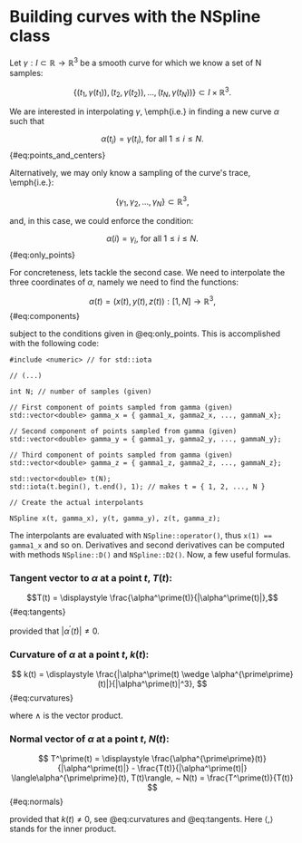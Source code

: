 # Building curves with the NSpline class

Let $\gamma : I\subset \mathbb{R} \rightarrow \mathbb{R}^3$ be a smooth curve
for which we know a set of N samples: 

$$\left\{ (t_1, \gamma(t_1)), (t_2,\gamma(t_2)), \ldots, (t_N, \gamma(t_N))\right\} \subset I \times \mathbb{R}^3.$$

We are interested in interpolating $\gamma$, \emph{i.e.} in finding a new curve
$\alpha$ such that 

$$\alpha(t_i) = \gamma(t_i), ~ \text{for all} ~ 1 \leq i \leq N.$$ {#eq:points_and_centers}

Alternatively, we may only know a sampling of the curve's trace, \emph{i.e.}:

$$\left\{ \gamma_1, \gamma_2, \ldots, \gamma_N\right\} \subset \mathbb{R}^3,$$

and, in this case, we could enforce the condition:

$$\alpha(i) = \gamma_i, ~ \text{for all} ~ 1 \leq i \leq N.$$ {#eq:only_points} 

For concreteness, lets tackle the second case.  We need to
interpolate the three coordinates of $\alpha$, namely we need to find the functions: 

$$ \alpha(t) = ( x(t), y(t), z(t) ) : [1, N] \rightarrow \mathbb{R}^3, $$ {#eq:components}

subject to the conditions given in @eq:only_points.  This is accomplished with the following code: 

```{.cpp}
#include <numeric> // for std::iota

// (...)

int N; // number of samples (given)

// First component of points sampled from gamma (given)
std::vector<double> gamma_x = { gamma1_x, gamma2_x, ..., gammaN_x};

// Second component of points sampled from gamma (given)
std::vector<double> gamma_y = { gamma1_y, gamma2_y, ..., gammaN_y};

// Third component of points sampled from gamma (given)
std::vector<double> gamma_z = { gamma1_z, gamma2_z, ..., gammaN_z};

std::vector<double> t(N);
std::iota(t.begin(), t.end(), 1); // makes t = { 1, 2, ..., N }

// Create the actual interpolants

NSpline x(t, gamma_x), y(t, gamma_y), z(t, gamma_z);
```

The interpolants are evaluated with `NSpline::operator()`, thus `x(1) ==
gamma1_x` and so on.  Derivatives and second derivatives can be computed with
methods `NSpline::D()` and `NSpline::D2()`. Now, a few useful formulas.

### Tangent vector to $\alpha$ at a point $t$, $T(t)$: 

$$T(t) = \displaystyle \frac{\alpha^\prime(t)}{|\alpha^\prime(t)|},$$ {#eq:tangents}

provided that $|\alpha^\prime(t)| \neq 0$.


### Curvature of $\alpha$ at a point $t$, $k(t)$:

$$ k(t) = \displaystyle \frac{|\alpha^\prime(t) \wedge \alpha^{\prime\prime}(t)|}{|\alpha^\prime(t)|^3}, $$ {#eq:curvatures}

where $\wedge$ is the vector product.


### Normal vector of $\alpha$ at a point $t$, $N(t)$:

$$ 
    T^\prime(t) = \displaystyle \frac{\alpha^{\prime\prime}(t)}{|\alpha^\prime(t)|} 
    - \frac{T(t)}{|\alpha^\prime(t)|} \langle\alpha^{\prime\prime}(t), T(t)\rangle, 
    ~ N(t) = \frac{T^\prime(t)}{T(t)} 
$$ {#eq:normals}

provided that $k(t) \neq 0$, see @eq:curvatures and @eq:tangents.  Here $\langle, \rangle$ stands for the inner product.

